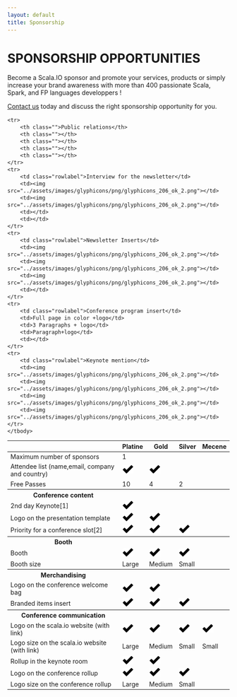 ```yaml
---
layout: default
title: Sponsorship
---
```


SPONSORSHIP OPPORTUNITIES
========================

Become a Scala.IO sponsor and promote your services, products or simply increase your brand awareness with more than 400 passionate Scala, Spark, and FP languages developpers !

[Contact us](mailto:sponsor@scala.io) today and discuss the right sponsorship opportunity for you.

<table class="table table-bordered sponsorhip">
	<thead>
		<tr>
			<th class=""></th>
			<th class="">Platine</th>
			<th class="">Gold</th>
			<th class="">Silver</th>
			<th class="">Mecene</th>
		</tr>
	<thead>
	<tbody>
	<tr>
		<td class="rowlabel">Maximum number of sponsors</td>
		<td class="">1</td>
		<td class=""></td>
		<td class=""></td>
		<td class=""></td>
	</tr>
	<tr>
		<td class="rowlabel">Attendee list (name,email, company and country)</td>
		<td><img src="../assets/images/glyphicons/png/glyphicons_206_ok_2.png"></td>
		<td><img src="../assets/images/glyphicons/png/glyphicons_206_ok_2.png"></td>
		<td></td>
		<td></td>
	</tr>
	<tr>
		<td class="rowlabel">Free Passes</td>
		<td>10</td>
		<td>4</td>
		<td>2</td>
		<td></td>
	</tr>
	<tr>
		<th>Conference content</th>
		<th></th>
		<th></th>
		<th></th>
		<th></th>
	</tr>
	<tr>
		<td class="rowlabel">2nd day Keynote[1]</td>
		<td><img src="../assets/images/glyphicons/png/glyphicons_206_ok_2.png"></td>
		<td></td>
		<td></td>
		<td></td>
	</tr>
	<tr>
		<td class="rowlabel">Logo on the presentation template</td>
		<td><img src="../assets/images/glyphicons/png/glyphicons_206_ok_2.png"></td>
		<td><img src="../assets/images/glyphicons/png/glyphicons_206_ok_2.png"></td>
		<td></td>
		<td></td>
	</tr>
	<tr>
		<td class="rowlabel">Priority for a conference slot[2]</td>
		<td><img src="../assets/images/glyphicons/png/glyphicons_206_ok_2.png"></td>
		<td><img src="../assets/images/glyphicons/png/glyphicons_206_ok_2.png"></td>
		<td><img src="../assets/images/glyphicons/png/glyphicons_206_ok_2.png"></td>
		<td></td>
	</tr>
	<tr>
		<th>Booth</th>
		<th></th>
		<th></th>
		<th></th>
		<th></th>
	</tr>
	<tr>
		<td class="rowlabel">Booth</td>
		<td><img src="../assets/images/glyphicons/png/glyphicons_206_ok_2.png"></td>
		<td><img src="../assets/images/glyphicons/png/glyphicons_206_ok_2.png"></td>
		<td><img src="../assets/images/glyphicons/png/glyphicons_206_ok_2.png"></td>
		<td></td>
	</tr>
	<tr>
		<td class="rowlabel">Booth size</td>
		<td>Large</td>
		<td>Medium</td>
		<td>Small</td>
		<td></td>
	</tr>
	<tr>
		<th>Merchandising</th>
		<th></th>
		<th></th>
		<th></th>
		<th></th>
	</tr>
	<tr>
		<td class="rowlabel">Logo on the conference welcome bag</td>
		<td><img src="../assets/images/glyphicons/png/glyphicons_206_ok_2.png"></td>
		<td><img src="../assets/images/glyphicons/png/glyphicons_206_ok_2.png"></td>
		<td></td>
		<td></td>
	</tr>
	<tr>
		<td class="rowlabel">Branded items insert</td>
		<td><img src="../assets/images/glyphicons/png/glyphicons_206_ok_2.png"></td>
		<td><img src="../assets/images/glyphicons/png/glyphicons_206_ok_2.png"></td>
		<td><img src="../assets/images/glyphicons/png/glyphicons_206_ok_2.png"></td>
		<td></td>
	</tr>
	<tr>
		<th class="tablesub">Conference communication</th>
		<th class=""></th>
		<th class=""></th>
		<th class=""></th>
		<th class=""></th>
	</tr>
	<tr>
		<td class="rowlabel">Logo on the scala.io website (with link)</td>
		<td><img src="../assets/images/glyphicons/png/glyphicons_206_ok_2.png"></td>
		<td><img src="../assets/images/glyphicons/png/glyphicons_206_ok_2.png"></td>
		<td><img src="../assets/images/glyphicons/png/glyphicons_206_ok_2.png"></td>
		<td><img src="../assets/images/glyphicons/png/glyphicons_206_ok_2.png"></td>
	</tr>
	<tr>
		<td class="rowlabel">Logo size on the scala.io website (with link)</td>
		<td>Large</td>
		<td>Medium</td>
		<td>Small</td>
		<td>Small</td>
	</tr>
	<tr>
		<td class="rowlabel">Rollup in the keynote room</td>
		<td><img src="../assets/images/glyphicons/png/glyphicons_206_ok_2.png"></td>
		<td><img src="../assets/images/glyphicons/png/glyphicons_206_ok_2.png"></td>
		<td></td>
		<td></td>
	</tr>
	<tr>
		<td class="rowlabel">Logo on the conference rollup</td>
		<td><img src="../assets/images/glyphicons/png/glyphicons_206_ok_2.png"></td>
		<td><img src="../assets/images/glyphicons/png/glyphicons_206_ok_2.png"></td>
		<td><img src="../assets/images/glyphicons/png/glyphicons_206_ok_2.png"></td>
		<td></td>
	</tr>
	<tr>
		<td class="rowlabel">Logo size on the conference rollup</td>
		<td>Large</td>
		<td>Medium</td>
		<td>Small</td>
		<td></td>
	</tr>

	<tr>
		<th class="">Public relations</th>
		<th class=""></th>
		<th class=""></th>
		<th class=""></th>
		<th class=""></th>
	</tr>
	<tr>
		<td class="rowlabel">Interview for the newsletter</td>
		<td><img src="../assets/images/glyphicons/png/glyphicons_206_ok_2.png"></td>
		<td><img src="../assets/images/glyphicons/png/glyphicons_206_ok_2.png"></td>
		<td></td>
		<td></td>
	</tr>
	<tr>
		<td class="rowlabel">Newsletter Inserts</td>
		<td><img src="../assets/images/glyphicons/png/glyphicons_206_ok_2.png"></td>
		<td><img src="../assets/images/glyphicons/png/glyphicons_206_ok_2.png"></td>
		<td><img src="../assets/images/glyphicons/png/glyphicons_206_ok_2.png"></td>
		<td></td>
	</tr>
	<tr>
		<td class="rowlabel">Conference program insert</td>
		<td>Full page in color +logo</td>
		<td>3 Paragraphs + logo</td>
		<td>Paragraph+logo</td>
		<td></td>
	</tr>
	<tr>
		<td class="rowlabel">Keynote mention</td>
		<td><img src="../assets/images/glyphicons/png/glyphicons_206_ok_2.png"></td>
		<td><img src="../assets/images/glyphicons/png/glyphicons_206_ok_2.png"></td>
		<td><img src="../assets/images/glyphicons/png/glyphicons_206_ok_2.png"></td>
		<td><img src="../assets/images/glyphicons/png/glyphicons_206_ok_2.png"></td>
	</tr>
	</tbody>
</table>
